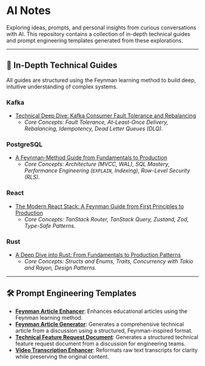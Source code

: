 # AI Notes

Exploring ideas, prompts, and personal insights from curious conversations with AI. This repository contains a collection of in-depth technical guides and prompt engineering templates generated from these explorations.

-----

## 🚀 In-Depth Technical Guides

All guides are structured using the Feynman learning method to build deep, intuitive understanding of complex systems. 

### Kafka

  * [Technical Deep Dive: Kafka Consumer Fault Tolerance and Rebalancing](./kafka/kafka-consumer-fault-tolerance-and-rebalancing.md)
      * *Core Concepts: Fault Tolerance, At-Least-Once Delivery, Rebalancing, Idempotency, Dead Letter Queues (DLQ).*

### PostgreSQL

  * [A Feynman-Method Guide from Fundamentals to Production](./postgresql/postgresql-a-feynman-method-guide-from-fundamentals-to-production.md)
      * *Core Concepts: Architecture (MVCC, WAL), SQL Mastery, Performance Engineering (`EXPLAIN`, Indexing), Row-Level Security (RLS).*

### React

  * [The Modern React Stack: A Feynman Guide from First Principles to Production](./react/the-modern-react-stack-a-feynman-guide-from-first-principles-to-production.md)
      * *Core Concepts: TanStack Router, TanStack Query, Zustand, Zod, Type-Safe Patterns.*

### Rust

  * [A Deep Dive into Rust: From Fundamentals to Production Patterns](./rust/a-deep-dive-into-rust-from-fundamentals-to-production-patterns.md)
      * *Core Concepts: Structs and Enums, Traits, Concurrency with Tokio and Rayon, Design Patterns.*

-----

## 🛠️ Prompt Engineering Templates

  * **[Feynman Article Enhancer](./prompts/feynman-article-enhancer.md)**: Enhances educational articles using the Feynman learning method. 
  * **[Feynman Article Generator](./prompts/feynman-article-generator.md)**: Generates a comprehensive technical article from a discussion using a structured, Feynman-inspired format.
  * **[Technical Feature Request Document](./prompts/technical-feature-request-document.md)**: Generates a structured technical feature request document from a discussion for engineering teams. 
  * **[Video Transcription Enhancer](./prompts/video-transcription-enhancer.md)**: Reformats raw text transcripts for clarity while preserving the original content. 